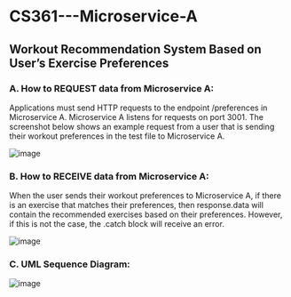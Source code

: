 # CS361---Microservice-A
## Workout Recommendation System Based on User’s Exercise Preferences
### A. How to REQUEST data from Microservice A:
Applications must send HTTP requests to the endpoint /preferences in Microservice A. Microservice A listens for requests on port 3001. The screenshot below shows an example request from a user that is sending their workout preferences in the test file to Microservice A. 

![image](https://github.com/user-attachments/assets/599a991b-8c5c-40e9-ae19-a21e0ceab6d4)

### B. How to RECEIVE data from Microservice A:

When the user sends their workout preferences to Microservice A, if there is an exercise that matches their preferences, then response.data will contain the recommended exercises based on their preferences. However, if this is not the case, the .catch block will receive an error. 

![image](https://github.com/user-attachments/assets/5ef9b043-5f6e-433e-9897-816e76095a53)

### C. UML Sequence Diagram:

![image](https://github.com/user-attachments/assets/0925256d-665f-42ea-8ec0-124b95379105)

